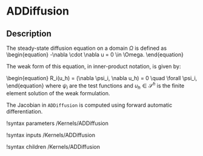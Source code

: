 # ADDiffusion

## Description

The steady-state diffusion equation on a domain $\Omega$ is defined as
\begin{equation}
-\nabla \cdot \nabla u = 0 \in \Omega.
\end{equation}

The weak form of this equation, in inner-product notation, is given by:

\begin{equation}
R_i(u_h) = (\nabla \psi_i, \nabla u_h) = 0 \quad \forall  \psi_i,
\end{equation}
where $\psi_i$ are the test functions and $u_h \in \mathcal{S}^h$ is the finite
element solution of the weak formulation.

The Jacobian in `ADDiffusion` is computed using forward automatic
differentiation.

!syntax parameters /Kernels/ADDiffusion<RESIDUAL>

!syntax inputs /Kernels/ADDiffusion<RESIDUAL>

!syntax children /Kernels/ADDiffusion<RESIDUAL>
